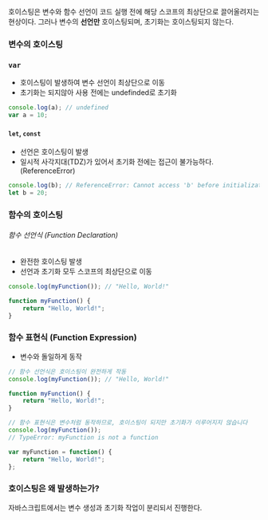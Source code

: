 호이스팅은 변수와 함수 선언이 코드 실행 전에 해당 스코프의 최상단으로 끌어올려지는 현상이다. 그러나 변수의 **선언만** 호이스팅되며, 초기화는 호이스팅되지 않는다.

### 변수의 호이스팅

### `var`

- 호이스팅이 발생하여 변수 선언이 최상단으로 이동
- 초기화는 되지않아 사용 전에는 undefinded로 초기화
```typescript
console.log(a); // undefined
var a = 10;
```

#### `let`, `const`


- 선언은 호이스팅이 발생
- 일시적 사각지대(TDZ)가 있어서 초기화 전에는 접근이 불가능하다. (ReferenceError)
```typescript
console.log(b); // ReferenceError: Cannot access 'b' before initialization
let b = 20;
```

### 함수의 호이스팅

###### 함수 선언식 (Function Declaration)
- 완전한 호이스팅 발생
- 선언과 초기화 모두 스코프의 최상단으로 이동
```typescript
console.log(myFunction()); // "Hello, World!" 

function myFunction() { 
	return "Hello, World!"; 
} 
```


### 함수 표현식 (Function Expression)
- 변수와 돌일하게 동작

```typescript
// 함수 선언식은 호이스팅이 완전하게 작동 
console.log(myFunction()); // "Hello, World!" 

function myFunction() { 
	return "Hello, World!"; 
} 

// 함수 표현식은 변수처럼 동작하므로, 호이스팅이 되지만 초기화가 이루어지지 않습니다 
console.log(myFunction()); 
// TypeError: myFunction is not a function 

var myFunction = function() { 
	return "Hello, World!"; 
};
```

### 호이스팅은 왜 발생하는가?
자바스크립트에서는 변수 생성과 초기화  작업이 분리되서 진행한다.


